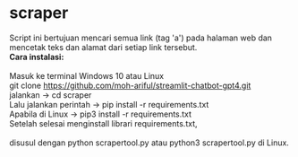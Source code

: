# scraper
Script ini bertujuan mencari semua link (tag 'a') pada halaman web dan mencetak teks dan alamat dari setiap link tersebut. <br>
<b>Cara instalasi:</b><br><br>
Masuk ke terminal Windows 10 atau Linux<br>
git clone https://github.com/moh-ariful/streamlit-chatbot-gpt4.git<br>
jalankan -> cd scraper <br>
Lalu jalankan perintah -> pip install -r requirements.txt <br>
Apabila di Linux -> pip3 install -r requirements.txt <br>
Setelah selesai menginstall librari requirements.txt,<br> <br>
disusul dengan python scrapertool.py atau python3 scrapertool.py di Linux.<br>
